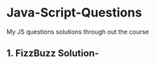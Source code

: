 # Java-Script-Questions
My JS questions solutions through out the course
## 1. FizzBuzz Solution-  

